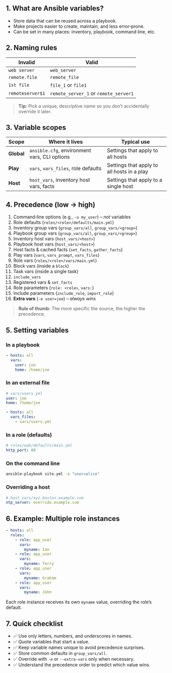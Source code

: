 
## 1. What are Ansible variables?

- Store data that can be reused across a playbook.
- Make projects easier to create, maintain, and less error‑prone.
- Can be set in many places: inventory, playbook, command line, etc.

## 2. Naming rules

| Invalid          | Valid                                 |
| ---------------- | ------------------------------------- |
| `web server`     | `web_server`                          |
| `remote.file`    | `remote_file`                         |
| `1st file`       | `file_1` or `file1`                   |
| `remoteserver$1` | `remote_server_1` or `remote_server1` |

> **Tip:** Pick a unique, descriptive name so you don’t accidentally override it later.

## 3. Variable scopes

| Scope      | Where it lives                               | Typical use                                |
| ---------- | -------------------------------------------- | ------------------------------------------ |
| **Global** | `ansible.cfg`, environment vars, CLI options | Settings that apply to all hosts           |
| **Play**   | `vars`, `vars_files`, role defaults          | Settings that apply to all hosts in a play |
| **Host**   | `host_vars`, inventory host vars, facts      | Settings that apply to a single host       |

## 4. Precedence (low → high)

1. Command‑line options (e.g., `-u my_user`) – _not_ variables
2. Role defaults (`roles/<role>/defaults/main.yml`)
3. Inventory group vars (`group_vars/all`, `group_vars/<group>`)
4. Playbook group vars (`group_vars/all`, `group_vars/<group>`)
5. Inventory host vars (`host_vars/<host>`)
6. Playbook host vars (`host_vars/<host>`)
7. Host facts & cached facts (`set_facts`, `gather_facts`)
8. Play vars (`vars`, `vars_prompt`, `vars_files`)
9. Role vars (`roles/<role>/vars/main.yml`)
10. Block vars (inside a `block`)
11. Task vars (inside a single task)
12. `include_vars`
13. Registered vars & `set_facts`
14. Role parameters (`role: <role>`, `vars:`)
15. Include parameters (`include_role`, `import_role`)
16. **Extra vars** (`-e user=joe`) – _always wins_

> **Rule of thumb:** The more specific the source, the higher the precedence.

## 5. Setting variables

### In a playbook

```yaml
- hosts: all
  vars:
    user: joe
    home: /home/joe
```

### In an external file

```yaml
# vars/users.yml
user: joe
home: /home/joe
```

```yaml
- hosts: all
  vars_files:
    - vars/users.yml
```

### In a role (defaults)

```yaml
# roles/web/defaults/main.yml
http_port: 80
```

### On the command line

```bash
ansible-playbook site.yml -e "user=alice"
```

### Overriding a host

```yaml
# host_vars/xyz.boston.example.com
ntp_server: override.example.com
```

## 6. Example: Multiple role instances

```yaml
- hosts: all
  roles:
    - role: app_user
      vars:
        myname: Ian
    - role: app_user
      vars:
        myname: Terry
    - role: app_user
      vars:
        myname: Graham
    - role: app_user
      vars:
        myname: John
```

Each role instance receives its own `myname` value, overriding the role’s default.

## 7. Quick checklist

- ✅ Use only letters, numbers, and underscores in names.
- ✅ Quote variables that start a value.
- ✅ Keep variable names unique to avoid precedence surprises.
- ✅ Store common defaults in `group_vars/all`.
- ✅ Override with `-e` or `--extra-vars` only when necessary.
- ✅ Understand the precedence order to predict which value wins.